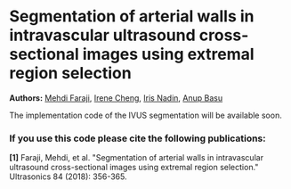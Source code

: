 # Segmentation of arterial walls in intravascular ultrasound cross-sectional images using extremal region selection
**Authors:** [Mehdi Faraji]( https://www.ualberta.ca/~faraji ), [Irene Cheng]( ), [Iris Nadin](  ), [Anup Basu]( https://scholar.google.ca/citations?user=x8Nn-jQAAAAJ&hl=en&oi=sra )

The implementation code of the IVUS segmentation will be available soon.

### If you use this code please cite the following publications:
**[1]** Faraji, Mehdi, et al. "Segmentation of arterial walls in intravascular ultrasound cross-sectional images using extremal region selection." Ultrasonics 84 (2018): 356-365.
